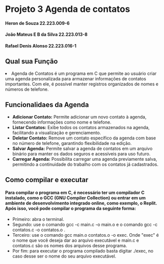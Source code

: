 <h1>Projeto 3 Agenda de contatos</h1>
<h4>Heron de Souza 22.223.009-6 </h4>
<h4>João Mateus E B da Silva 22.223.013-8</h4>
<h4>Rafael Denis Alonso 22.223.016-1</h4>
<h2>Qual sua Função</h2>
<li>Agenda de Contatos é um programa em C que permite ao usuário criar uma agenda personalizada para armazenar informações de contatos importantes. Com ele, é possível manter registros organizados de nomes e números de telefone.</li>
<h2>Funcionalidaes da Agenda </h2>
<ul>
        <li><strong>Adicionar Contato:</strong> Permite adicionar um novo contato à agenda, fornecendo informações como nome e telefone.</li>
        <li><strong>Listar Contatos:</strong> Exibe todos os contatos armazenados na agenda, facilitando a visualização e gerenciamento.</li>
        <li><strong>Deletar Contato:</strong> Remove um contato específico da agenda com base no número de telefone, garantindo flexibilidade na edição.</li>
        <li><strong>Salvar Agenda:</strong> Permite salvar a agenda de contatos em um arquivo binário para manter os dados seguros e acessíveis para uso futuro.</li>
        <li><strong>Carregar Agenda:</strong> Possibilita carregar uma agenda previamente salva, permitindo a continuidade do trabalho com os contatos já cadastrados.</li>
    </ul>
<h2> Como compilar e executar </h2>
<h4>Para compilar o programa em C, é necessário ter um compilador C instalado, como o GCC (GNU Compiler Collection) ou entrar em um ambiente de desenvolvimento integrado online, como exemplo, o Replit. Após isso, você pode compilar o programa da seguinte forma:</h4>

<ul>
        <li>Primeiro: abra o terminal.</li> 
        <li>Segundo: use o comando gcc -c main.c -o main.o e o comando gcc -c contatos.c -o contatos.o . </li> 
        <li>Terceiro: use o comando gcc main.o contatos.o -o exec. Onde "exec" é o nome que você deseja dar ao arquivo executável e main.c e contatos.c são os nomes dos arquivos desse programa.</li> 
        <li>Por fim: para executar o programa compilado basta digitar ./exec, no caso desse ser o nome do seu arquivo executável. </li> 
</ul>
